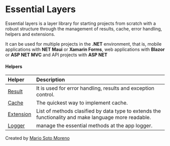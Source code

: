 # Essential Layers

Essential layers is a layer library for starting projects from scratch with a robust structure through the management of results, cache, error handling, helpers and extensions.

It can be used for multiple projects in the **.NET** environment, that is, mobile applications with **NET Maui** or **Xamarin Forms**, web applications with **Blazor** or **ASP NET MVC** and API projects with **ASP NET**

#### Helpers

| Helper | Description |
| :- | :- |
| [Result](/EssentialLayers/Helpers/Result) | It is used for error handling, results and exception control. |
| [Cache](/EssentialLayers/Helpers/Cache) | The quickest way to implement cache. |
| [Extension](/EssentialLayers/Helpers/Extension) | List of methods clasified by data type to extends the functionality and make language more readable. |
| [Logger](/EssentialLayers/Helpers/Logger) | manage the essential methods at the app logger. |

Created by [Mario Soto Moreno](https://github.com/MatProgrammerSM)
